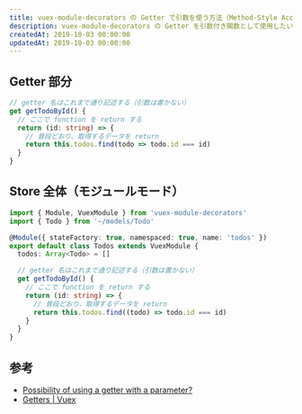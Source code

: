 ```yaml
---
title: vuex-module-decorators の Getter で引数を使う方法（Method-Style Access）
description: vuex-module-decorators の Getter を引数付き関数として使用したい場合の記述方法です。
createdAt: 2019-10-03 00:00:00
updatedAt: 2019-10-03 00:00:00
---
```


## Getter 部分

```typescript
// getter 名はこれまで通り記述する（引数は書かない）
get getTodoById() {
  // ここで function を return する
  return (id: string) => {
    // 普段どおり、取得するデータを return
    return this.todos.find(todo => todo.id === id)
  }
}
```

## Store 全体（モジュールモード）

```typescript
import { Module, VuexModule } from 'vuex-module-decorators'
import { Todo } from '~/models/Todo'

@Module({ stateFactory: true, namespaced: true, name: 'todos' })
export default class Todos extends VuexModule {
  todos: Array<Todo> = []

  // getter 名はこれまで通り記述する（引数は書かない）
  get getTodoById() {
    // ここで function を return する
    return (id: string) => {
      // 普段どおり、取得するデータを return
      return this.todos.find((todo) => todo.id === id)
    }
  }
}
```

## 参考

- [Possibility of using a getter with a parameter?](https://github.com/championswimmer/vuex-module-decorators/issues/40)
- [Getters | Vuex](https://vuex.vuejs.org/guide/getters.html#method-style-access)
